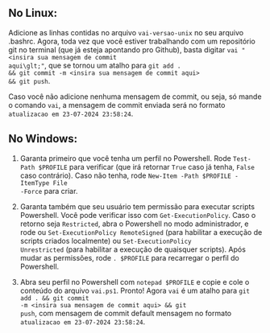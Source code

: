 ## No Linux:

Adicione as linhas contidas no arquivo <code>vai-versao-unix</code> no seu arquivo .bashrc. Agora, toda vez que você estiver trabalhando com um repositório git no terminal (que já esteja apontando pro Github), basta digitar <code>vai "&lt;insira sua mensagem de commit aqui\glt;"</code>, que se tornou um atalho para <code>git add . && git commit -m &lt;insira sua mensagem de commit aqui&gt; && git push</code>. 

Caso você não adicione nenhuma mensagem de commit, ou seja, só mande o comando <code>vai</code>, a mensagem de commit enviada será no formato <code>atualizacao em 23-07-2024 23:58:24</code>.

## No Windows:

1. Garanta primeiro que você tenha um perfil no Powershell. Rode <code>Test-Path $PROFILE</code> para verificar (que irá retornar <code>True</code> caso já tenha, <code>False</code> caso contrário). Caso não tenha,
   rode <code>New-Item -Path $PROFILE -ItemType File -Force</code> para criar.

2. Garanta também que seu usuário tem permissão para executar scripts Powershell. Você pode verificar isso com <code>Get-ExecutionPolicy</code>. Caso o retorno seja <code>Restricted</code>, abra o Powershell no modo administrador, e rode ou <code>Set-ExecutionPolicy RemoteSigned</code> (para habilitar a execução de scripts criados localmente) ou <code>Set-ExecutionPolicy Unrestricted</code> (para habilitar a execução de quaisquer scripts). Após mudar as permissões, rode <code>. $PROFILE</code> para recarregar o perfil do Powershell. 

3. Abra seu perfil no Powershell com <code>notepad $PROFILE</code> e copie e cole o conteúdo do arquivo <code>vai.ps1</code>. Pronto! Agora <code>vai</code> é um atalho para <code>git add . && git commit -m &lt;insira sua mensagem de commit aqui&gt; && git push</code>, com mensagem de commit default  mensagem no formato <code>atualizacao em 23-07-2024 23:58:24</code>.

